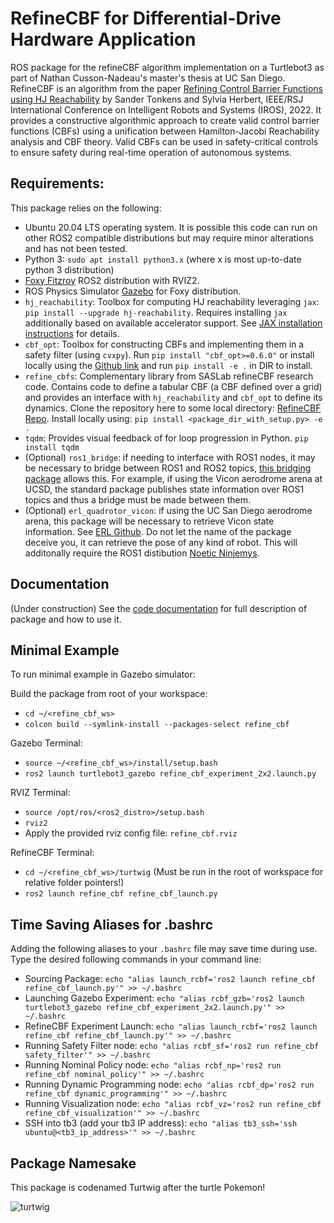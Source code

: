 # RefineCBF for Differential-Drive Hardware Application
ROS package for the refineCBF algorithm implementation on a Turtlebot3 as part of Nathan Cusson-Nadeau's master's thesis at UC San Diego.
RefineCBF is an algorithm from the paper [Refining Control Barrier Functions using HJ Reachability](https://arxiv.org/abs/2204.12507) by Sander Tonkens and Sylvia Herbert, IEEE/RSJ International Conference on Intelligent Robots and Systems (IROS), 2022. It provides a constructive algorithmic approach to create valid control barrier functions (CBFs) using a unification between Hamilton-Jacobi Reachability analysis and CBF theory. Valid CBFs can be used in safety-critical controls to ensure safety during real-time operation of autonomous systems.

## Requirements:

This package relies on the following:

- Ubuntu 20.04 LTS operating system. It is possible this code can run on other ROS2 compatible distributions but may require minor alterations and has not been tested.
- Python 3: `sudo apt install python3.x` (where x is most up-to-date python 3 distribution)
- [Foxy Fitzroy](https://github.com/ros2/ros2/releases) ROS2 distribution with RVIZ2.
- ROS Physics Simulator [Gazebo](http://classic.gazebosim.org/tutorials?tut=ros2_installing&cat=connect_ros) for Foxy distribution.
- `hj_reachability`: Toolbox for computing HJ reachability leveraging `jax`: `pip install --upgrade hj-reachability`.
Requires installing `jax` additionally based on available accelerator support. See [JAX installation instructions](https://github.com/google/jax#installation) for details.
- `cbf_opt`:  Toolbox for constructing CBFs and implementing them in a safety filter (using `cvxpy`). Run `pip install "cbf_opt>=0.6.0"` or install locally using the [Github link](https://github.com/stonkens/cbf_opt) and run `pip install -e .` in DIR to install.
- `refine_cbfs`: Complementary library from SASLab refineCBF research code. Contains code to define a tabular CBF (a CBF defined over a grid) and provides an interface with `hj_reachability` and `cbf_opt` to define its dynamics. Clone the repository here to some local directory: [RefineCBF Repo](https://github.com/UCSD-SASLab/refineCBF.git). Install locally using: `pip install <package_dir_with_setup.py> -e .`
- `tqdm`: Provides visual feedback of for loop progression in Python. `pip install tqdm`
- (Optional) `ros1_bridge`: if needing to interface with ROS1 nodes, it may be necessary to bridge between ROS1 and ROS2 topics, [this bridging package](https://github.com/ros2/ros1_bridge) allows this. For example, if using the Vicon aerodrome arena at UCSD, the standard package publishes state information over ROS1 topics and thus a bridge must be made between them.
- (Optional) `erl_quadrotor_vicon`: if using the UC San Diego aerodrome arena, this package will be necessary to retrieve Vicon state information. See [ERL Github](https://github.com/ExistentialRobotics/erl_quadrotor_vicon). Do not let the name of the package deceive you, it can retrieve the pose of any kind of robot. This will additonally require the ROS1 distibution [Noetic Ninjemys](http://wiki.ros.org/noetic/Installation/Ubuntu).

## Documentation

(Under construction) See the [code documentation](https://github.com/ncussonn/turtwig/blob/master/RefineCBF_Documentation.pdf) for full description of package and how to use it.

## Minimal Example

To run minimal example in Gazebo simulator:

Build the package from root of your workspace:
- `cd ~/<refine_cbf_ws>`
- `colcon build --symlink-install --packages-select refine_cbf`

Gazebo Terminal:
- `source ~/<refine_cbf_ws>/install/setup.bash`
- `ros2 launch turtlebot3_gazebo refine_cbf_experiment_2x2.launch.py`
  
RVIZ Terminal:
- `source /opt/ros/<ros2_distro>/setup.bash`
- `rviz2`
- Apply the provided rviz config file: `refine_cbf.rviz`

RefineCBF Terminal:
- `cd ~/<refine_cbf_ws>/turtwig` (Must be run in the root of workspace for relative folder pointers!)
- `ros2 launch refine_cbf refine_cbf_launch.py`

## Time Saving Aliases for .bashrc

Adding the following aliases to your `.bashrc` file may save time during use. Type the desired following commands in your command line:

- Sourcing Package: `echo "alias launch_rcbf='ros2 launch refine_cbf refine_cbf_launch.py'" >> ~/.bashrc`
- Launching Gazebo Experiment: `echo "alias rcbf_gzb='ros2 launch turtlebot3_gazebo refine_cbf_experiment_2x2.launch.py'" >> ~/.bashrc`
- RefineCBF Experiment Launch: `echo "alias launch_rcbf='ros2 launch refine_cbf refine_cbf_launch.py'" >> ~/.bashrc`
- Running Safety Filter node: `echo "alias rcbf_sf='ros2 run refine_cbf safety_filter'" >> ~/.bashrc`
- Running Nominal Policy node: `echo "alias rcbf_np='ros2 run refine_cbf nominal_policy'" >> ~/.bashrc`
- Running Dynamic Programming node: `echo "alias rcbf_dp='ros2 run refine_cbf dynamic_programming'" >> ~/.bashrc`
- Running Visualization node: `echo "alias rcbf_vz='ros2 run refine_cbf refine_cbf_visualization'" >> ~/.bashrc`
- SSH into tb3 (add your tb3 IP address): `echo "alias tb3_ssh='ssh ubuntu@<tb3_ip_address>'" >> ~/.bashrc`

## Package Namesake
This package is codenamed Turtwig after the turtle Pokemon!

![turtwig](https://github.com/ncussonn/turtwig/assets/48974771/b1acaff7-264f-48dc-8739-0c5085f967a5)



